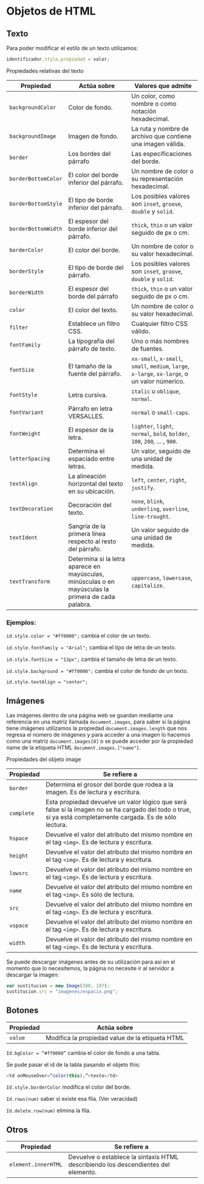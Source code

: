 # Objetos de HTML

## Texto 

Para poder modificar el estilo de un texto utilizamos: 

~~~javascript
identificador.style.propiedad = valor;
~~~

Propiedades relativas del texto 

| Propiedad           | Actúa sobre                                                  | Valores que admite                                           |
| ------------------- | ------------------------------------------------------------ | ------------------------------------------------------------ |
| `backgroundColor`   | Color de fondo.                                              | Un color, como nombre o como notación hexadecimal.           |
| `backgroundImage`   | Imagen de fondo.                                             | La ruta y nombre de archivo que contiene una imagen válida.  |
| `border`            | Los bordes del párrafo                                       | Las especificaciones del borde.                              |
| `borderBottomColor` | El color del borde inferior del párrafo.                     | Un nombre de color o su representación hexadecimal.          |
| `borderBottomStyle` | El tipo de borde inferior del párrafo.                       | Los posibles valores son `inset`, `groove`, `double` y `solid`. |
| `borderBottomWidth` | El espesor del borde inferior del párrafo.                   | `thick`, `thin` o un valor seguido de px o cm.               |
| `borderColor`       | El color del borde.                                          | Un nombre de color o su valor hexadecimal.                   |
| `borderStyle`       | El tipo de borde del párrafo.                                | Los posibles valores son `inset`, `groove`, `double` y `solid`. |
| `borderWidth`       | El espesor del borde del párrafo                             | `thick`, `thin` o un valor seguido de px o cm.               |
| `color`             | El color del texto.                                          | Un nombre de color o su valor hexadecimal.                   |
| `filter`            | Establece un filtro CSS.                                     | Cualquier filtro CSS válido.                                 |
| `fontFamily`        | La tipografía del párrafo de texto.                          | Uno o más nombres de fuentes.                                |
| `fontSize`          | El tamaño de la fuente del párrafo.                          | `xx-small`, `x-small`, `small`, `medium`, `large`, `x-large`, `xx-large`, o un valor númerico. |
| `fontStyle`         | Letra cursiva.                                               | `italic` u `oblique`, `normal`.                              |
| `fontVariant`       | Párrafo en letra VERSALLES.                                  | `normal` o `small-caps`.                                     |
| `fontWeight`        | El espesor de la letra.                                      | `lighter`, `light`, `normal`, `bold`, `bolder`, `100`, `200`, ... , `900`. |
| `letterSpacing`     | Determina el espaciado entre letras.                         | Un valor, seguido de una unidad de medida.                   |
| `textAlign`         | La alineación horizontal del texto en su ubicación.          | `left`, `center`, `right`, `justify`.                        |
| `textDecoration`    | Decoración del texto.                                        | `none`, `blink`, `underling`, `overline`, `line-trought`.    |
| `textIdent`         | Sangría de la primera línea respecto al resto del párrafo.   | Un valor seguido de una unidad de medida.                    |
| `textTransform`     | Determina si la letra aparece en mayúsculas, minúsculas o en mayúsculas la primera de cada palabra. | `uppercase`, `lowercase`, `capitalize`.                      |

### Ejemplos: 

`id.style.color = "#ff0000";` cambia el color de un texto. 

`id.style.fontFamily = "Arial";` cambia el tipo de letra de un texto. 

`id.style.fontSize = "13px";` cambia el tamaño de letra de un texto. 

`id.style.background = "#ff0000";` cambia el color de fondo de un texto. 

`id.style.textAlign = "center";` 

## Imágenes 

Las imágenes dentro de una página web se guardan mediante una referencia en una matriz llamada `document.images`, para saber si la página tiene imágenes utilizamos la propiedad `document.images.length` que nos regresa el número de imágenes y para acceder a una imagen lo hacemos como una matriz `document.images[0]` o se puede acceder por la propiedad name de la etiqueta HTML `document.images.["name"]`. 

 

Propiedades del objeto image 

| Propiedad  | Se refiere a                                                 |
| ---------- | ------------------------------------------------------------ |
| `border`   | Determina el grosor del borde que rodea a la imagen. Es de lectura y escritura. |
| `complete` | Esta propiedad devuelve un valor lógico que será false si la imagen no se ha cargado del todo o true, si ya está completamente cargada. Es de sólo lectura. |
| `hspace`   | Devuelve el valor del atributo del mismo nombre en el tag `<img>`. Es de lectura y escritura. |
| `height`   | Devuelve el valor del atributo del mismo nombre en el tag `<img>`. Es de lectura y escritura. |
| `lowsrc`   | Devuelve el valor del atributo del mismo nombre en el tag `<img>`. Es de lectura y escritura. |
| `name`     | Devuelve el valor del atributo del mismo nombre en el tag `<img>`. Es sólo de lectura. |
| `src`      | Devuelve el valor del atributo del mismo nombre en el tag `<img>`. Es de lectura y escritura. |
| `vspace`   | Devuelve el valor del atributo del mismo nombre en el tag `<img>`. Es de lectura y escritura. |
| `width`    | Devuelve el valor del atributo del mismo nombre en el tag `<img>`. Es de lectura y escritura. |

Se puede descargar imágenes antes de su utilización para así en el momento que lo necesitemos, la página no necesite ir al servidor a descargar la imagen:

~~~javascript
var sustitucion = new Image(300, 197);
sustitucion.src = "imagenes/espacio.png";
~~~

## Botones 

| Propiedad | Actúa sobre                                     |
| --------- | ----------------------------------------------- |
| `value`   | Modifica la propiedad value de la etiqueta HTML |

`Id.bgColor = “#ff0000”` cambia el color de fondo a una tabla. 

Se pude pasar el id de la tabla pasando el objeto this:

~~~javascript
<td onMouseOver=“color(this);”>texto</td>
~~~

`Id.style.borderColor` modifica el color del borde. 

`Id.rows(num)` saber si existe esa fila. (Ver veracidad) 

`Id.delete.row(num)` elimina la fila. 

## Otros 

| Propiedad           | Se refiere a                                                 |
| ------------------- | ------------------------------------------------------------ |
| `element.innerHTML` | Devuelve o establece la sintaxis HTML describiendo los descendientes del elemento. |

 